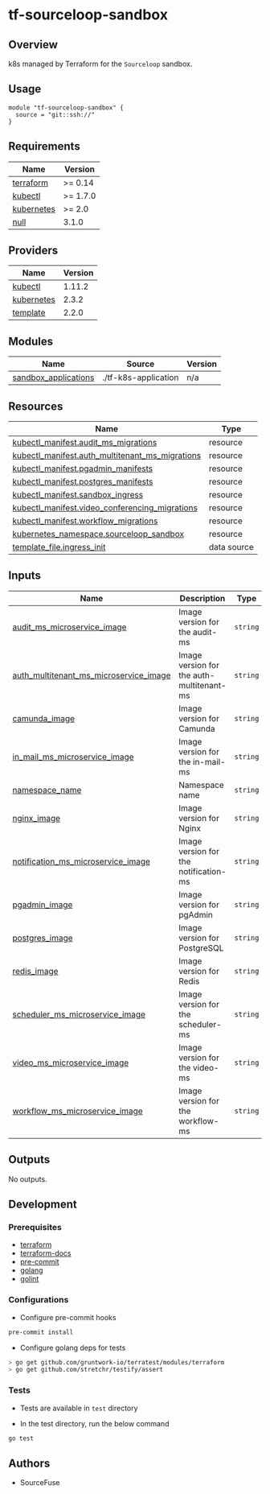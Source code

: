 # tf-sourceloop-sandbox

## Overview

k8s managed by Terraform for the `Sourceloop` sandbox.

## Usage

```hcl
module "tf-sourceloop-sandbox" {
  source = "git::ssh://"
}
```

<!-- BEGINNING OF PRE-COMMIT-TERRAFORM DOCS HOOK -->

## Requirements

| Name                                                                        | Version  |
| --------------------------------------------------------------------------- | -------- |
| <a name="requirement_terraform"></a> [terraform](#requirement_terraform)    | >= 0.14  |
| <a name="requirement_kubectl"></a> [kubectl](#requirement_kubectl)          | >= 1.7.0 |
| <a name="requirement_kubernetes"></a> [kubernetes](#requirement_kubernetes) | >= 2.0   |
| <a name="requirement_null"></a> [null](#requirement_null)                   | 3.1.0    |

## Providers

| Name                                                                  | Version |
| --------------------------------------------------------------------- | ------- |
| <a name="provider_kubectl"></a> [kubectl](#provider_kubectl)          | 1.11.2  |
| <a name="provider_kubernetes"></a> [kubernetes](#provider_kubernetes) | 2.3.2   |
| <a name="provider_template"></a> [template](#provider_template)       | 2.2.0   |

## Modules

| Name                                                                                            | Source               | Version |
| ----------------------------------------------------------------------------------------------- | -------------------- | ------- |
| <a name="module_sandbox_applications"></a> [sandbox_applications](#module_sandbox_applications) | ./tf-k8s-application | n/a     |

## Resources

| Name                                                                                                                                          | Type        |
| --------------------------------------------------------------------------------------------------------------------------------------------- | ----------- |
| [kubectl_manifest.audit_ms_migrations](https://registry.terraform.io/providers/gavinbunney/kubectl/latest/docs/resources/manifest)            | resource    |
| [kubectl_manifest.auth_multitenant_ms_migrations](https://registry.terraform.io/providers/gavinbunney/kubectl/latest/docs/resources/manifest) | resource    |
| [kubectl_manifest.pgadmin_manifests](https://registry.terraform.io/providers/gavinbunney/kubectl/latest/docs/resources/manifest)              | resource    |
| [kubectl_manifest.postgres_manifests](https://registry.terraform.io/providers/gavinbunney/kubectl/latest/docs/resources/manifest)             | resource    |
| [kubectl_manifest.sandbox_ingress](https://registry.terraform.io/providers/gavinbunney/kubectl/latest/docs/resources/manifest)                | resource    |
| [kubectl_manifest.video_conferencing_migrations](https://registry.terraform.io/providers/gavinbunney/kubectl/latest/docs/resources/manifest)  | resource    |
| [kubectl_manifest.workflow_migrations](https://registry.terraform.io/providers/gavinbunney/kubectl/latest/docs/resources/manifest)            | resource    |
| [kubernetes_namespace.sourceloop_sandbox](https://registry.terraform.io/providers/hashicorp/kubernetes/latest/docs/resources/namespace)       | resource    |
| [template_file.ingress_init](https://registry.terraform.io/providers/hashicorp/template/latest/docs/data-sources/file)                        | data source |

## Inputs

| Name                                                                                                                                                | Description                               | Type     | Default                                      | Required |
| --------------------------------------------------------------------------------------------------------------------------------------------------- | ----------------------------------------- | -------- | -------------------------------------------- | :------: |
| <a name="input_audit_ms_microservice_image"></a> [audit_ms_microservice_image](#input_audit_ms_microservice_image)                                  | Image version for the audit-ms            | `string` | `"sourcefuse/audit-ms-example"`              |    no    |
| <a name="input_auth_multitenant_ms_microservice_image"></a> [auth_multitenant_ms_microservice_image](#input_auth_multitenant_ms_microservice_image) | Image version for the auth-multitenant-ms | `string` | `"sourcefuse/auth-multitenant-example"`      |    no    |
| <a name="input_camunda_image"></a> [camunda_image](#input_camunda_image)                                                                            | Image version for Camunda                 | `string` | `"camunda/camunda-bpm-platform:run-latest"`  |    no    |
| <a name="input_in_mail_ms_microservice_image"></a> [in_mail_ms_microservice_image](#input_in_mail_ms_microservice_image)                            | Image version for the in-mail-ms          | `string` | `"sourcefuse/in-mail-example"`               |    no    |
| <a name="input_namespace_name"></a> [namespace_name](#input_namespace_name)                                                                         | Namespace name                            | `string` | `"sourceloop-sandbox"`                       |    no    |
| <a name="input_nginx_image"></a> [nginx_image](#input_nginx_image)                                                                                  | Image version for Nginx                   | `string` | `"nginx:alpine"`                             |    no    |
| <a name="input_notification_ms_microservice_image"></a> [notification_ms_microservice_image](#input_notification_ms_microservice_image)             | Image version for the notification-ms     | `string` | `"sourcefuse/notification-socket-example"`   |    no    |
| <a name="input_pgadmin_image"></a> [pgadmin_image](#input_pgadmin_image)                                                                            | Image version for pgAdmin                 | `string` | `"dpage/pgadmin4"`                           |    no    |
| <a name="input_postgres_image"></a> [postgres_image](#input_postgres_image)                                                                         | Image version for PostgreSQL              | `string` | `"postgres"`                                 |    no    |
| <a name="input_redis_image"></a> [redis_image](#input_redis_image)                                                                                  | Image version for Redis                   | `string` | `"redis"`                                    |    no    |
| <a name="input_scheduler_ms_microservice_image"></a> [scheduler_ms_microservice_image](#input_scheduler_ms_microservice_image)                      | Image version for the scheduler-ms        | `string` | `"sourcefuse/scheduler-example"`             |    no    |
| <a name="input_video_ms_microservice_image"></a> [video_ms_microservice_image](#input_video_ms_microservice_image)                                  | Image version for the video-ms            | `string` | `"sourcefuse/video-conferencing-ms-example"` |    no    |
| <a name="input_workflow_ms_microservice_image"></a> [workflow_ms_microservice_image](#input_workflow_ms_microservice_image)                         | Image version for the workflow-ms         | `string` | `"sourcefuse/workflow-ms-example"`           |    no    |

## Outputs

No outputs.

<!-- END OF PRE-COMMIT-TERRAFORM DOCS HOOK -->

## Development

### Prerequisites

- [terraform](https://learn.hashicorp.com/terraform/getting-started/install#installing-terraform)
- [terraform-docs](https://github.com/segmentio/terraform-docs)
- [pre-commit](https://pre-commit.com/#install)
- [golang](https://golang.org/doc/install#install)
- [golint](https://github.com/golang/lint#installation)

### Configurations

- Configure pre-commit hooks

```sh
pre-commit install
```

- Configure golang deps for tests

```sh
> go get github.com/gruntwork-io/terratest/modules/terraform
> go get github.com/stretchr/testify/assert
```

### Tests

- Tests are available in `test` directory

- In the test directory, run the below command

```sh
go test
```

## Authors

- SourceFuse
